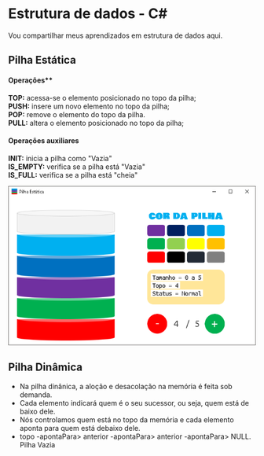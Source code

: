 # Estrutura de dados - C#
Vou compartilhar meus aprendizados em estrutura de dados aqui.

## Pilha Estática  

#### Operações** 

**TOP:** acessa-se o elemento posicionado no topo da pilha;   
**PUSH:** insere um novo elemento no topo da pilha;   
**POP:** remove o elemento do topo da pilha.   
**PULL:** altera o elemento posicionado no topo da pilha;   

#### Operações auxiliares 

**INIT:** inicia a pilha como "Vazia"   
**IS_EMPTY:** verifica se a pilha está "Vazia"   
**IS_FULL:** verifica se a pilha está "cheia"   

![Tela Inicial do programa](https://github.com/gabrielogregorio/estrutura_de_dados/blob/master/PilhaEstaticaVisual/tela.png)

## Pilha Dinâmica

* Na pilha dinânica, a aloção e desacolação na memória é feita sob demanda.  
* Cada elemento indicará quem é o seu sucessor, ou seja, quem está de baixo dele.  
* Nós controlamos quem está no topo da memória e cada elemento aponta para quem está debaixo dele.
* topo -apontaPara> anterior -apontaPara> anterior -apontaPara> NULL. Pilha Vazia
